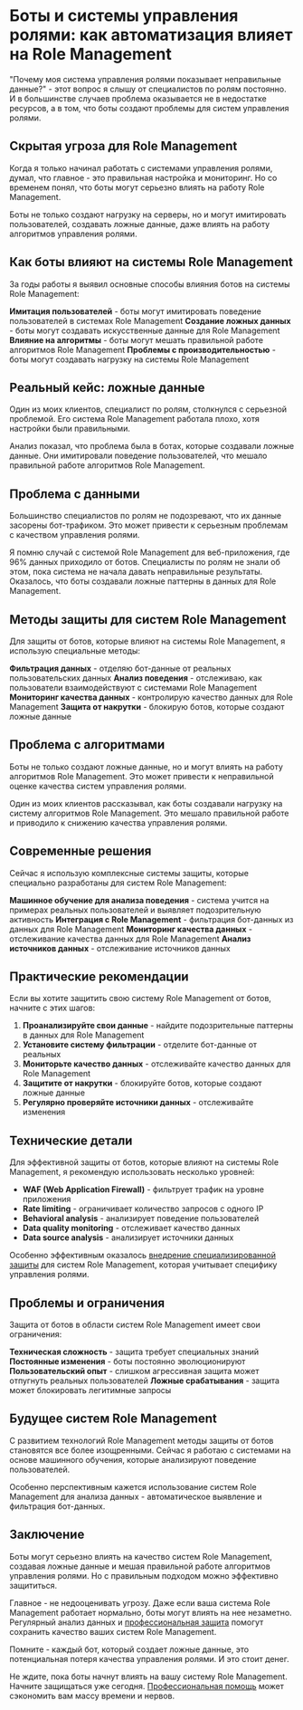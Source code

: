 ﻿# Боты и системы управления ролями: как автоматизация влияет на Role Management

"Почему моя система управления ролями показывает неправильные данные?" - этот вопрос я слышу от специалистов по ролям постоянно. И в большинстве случаев проблема оказывается не в недостатке ресурсов, а в том, что боты создают проблемы для систем управления ролями.

## Скрытая угроза для Role Management

Когда я только начинал работать с системами управления ролями, думал, что главное - это правильная настройка и мониторинг. Но со временем понял, что боты могут серьезно влиять на работу Role Management.

Боты не только создают нагрузку на серверы, но и могут имитировать пользователей, создавать ложные данные, даже влиять на работу алгоритмов управления ролями.

## Как боты влияют на системы Role Management

За годы работы я выявил основные способы влияния ботов на системы Role Management:

**Имитация пользователей** - боты могут имитировать поведение пользователей в системах Role Management
**Создание ложных данных** - боты могут создавать искусственные данные для Role Management
**Влияние на алгоритмы** - боты могут мешать правильной работе алгоритмов Role Management
**Проблемы с производительностью** - боты могут создавать нагрузку на системы Role Management

## Реальный кейс: ложные данные

Один из моих клиентов, специалист по ролям, столкнулся с серьезной проблемой. Его система Role Management работала плохо, хотя настройки были правильными.

Анализ показал, что проблема была в ботах, которые создавали ложные данные. Они имитировали поведение пользователей, что мешало правильной работе алгоритмов Role Management.

## Проблема с данными

Большинство специалистов по ролям не подозревают, что их данные засорены бот-трафиком. Это может привести к серьезным проблемам с качеством управления ролями.

Я помню случай с системой Role Management для веб-приложения, где 96% данных приходило от ботов. Специалисты по ролям не знали об этом, пока система не начала давать неправильные результаты. Оказалось, что боты создавали ложные паттерны в данных для Role Management.

## Методы защиты для систем Role Management

Для защиты от ботов, которые влияют на системы Role Management, я использую специальные методы:

**Фильтрация данных** - отделяю бот-данные от реальных пользовательских данных
**Анализ поведения** - отслеживаю, как пользователи взаимодействуют с системами Role Management
**Мониторинг качества данных** - контролирую качество данных для Role Management
**Защита от накрутки** - блокирую ботов, которые создают ложные данные

## Проблема с алгоритмами

Боты не только создают ложные данные, но и могут влиять на работу алгоритмов Role Management. Это может привести к неправильной оценке качества систем управления ролями.

Один из моих клиентов рассказывал, как боты создавали нагрузку на систему алгоритмов Role Management. Это мешало правильной работе и приводило к снижению качества управления ролями.

## Современные решения

Сейчас я использую комплексные системы защиты, которые специально разработаны для систем Role Management:

**Машинное обучение для анализа поведения** - система учится на примерах реальных пользователей и выявляет подозрительную активность
**Интеграция с Role Management** - фильтрация бот-данных из данных для Role Management
**Мониторинг качества данных** - отслеживание качества данных для Role Management
**Анализ источников данных** - отслеживание источников данных

## Практические рекомендации

Если вы хотите защитить свою систему Role Management от ботов, начните с этих шагов:

1. **Проанализируйте свои данные** - найдите подозрительные паттерны в данных для Role Management
2. **Установите систему фильтрации** - отделите бот-данные от реальных
3. **Мониторьте качество данных** - отслеживайте качество данных для Role Management
4. **Защитите от накрутки** - блокируйте ботов, которые создают ложные данные
5. **Регулярно проверяйте источники данных** - отслеживайте изменения

## Технические детали

Для эффективной защиты от ботов, которые влияют на системы Role Management, я рекомендую использовать несколько уровней:

- **WAF (Web Application Firewall)** - фильтрует трафик на уровне приложения
- **Rate limiting** - ограничивает количество запросов с одного IP
- **Behavioral analysis** - анализирует поведение пользователей
- **Data quality monitoring** - отслеживает качество данных
- **Data source analysis** - анализирует источники данных

Особенно эффективным оказалось [внедрение специализированной защиты](https://progaem.com/ustanovka-antibota-usluga-po-zashhite-ot-botov-vashih-sajtov-na-razlichnyh-cms-sistemah.html) для систем Role Management, которая учитывает специфику управления ролями.

## Проблемы и ограничения

Защита от ботов в области систем Role Management имеет свои ограничения:

**Техническая сложность** - защита требует специальных знаний
**Постоянные изменения** - боты постоянно эволюционируют
**Пользовательский опыт** - слишком агрессивная защита может отпугнуть реальных пользователей
**Ложные срабатывания** - защита может блокировать легитимные запросы

## Будущее систем Role Management

С развитием технологий Role Management методы защиты от ботов становятся все более изощренными. Сейчас я работаю с системами на основе машинного обучения, которые анализируют поведение пользователей.

Особенно перспективным кажется использование систем Role Management для анализа данных - автоматическое выявление и фильтрация бот-данных.

## Заключение

Боты могут серьезно влиять на качество систем Role Management, создавая ложные данные и мешая правильной работе алгоритмов управления ролями. Но с правильным подходом можно эффективно защититься.

Главное - не недооценивать угрозу. Даже если ваша система Role Management работает нормально, боты могут влиять на нее незаметно. Регулярный анализ данных и [профессиональная защита](https://progaem.com/ustanovka-antibota-usluga-po-zashhite-ot-botov-vashih-sajtov-na-razlichnyh-cms-sistemah.html) помогут сохранить качество ваших систем Role Management.

Помните - каждый бот, который создает ложные данные, это потенциальная потеря качества управления ролями. И это стоит денег.

Не ждите, пока боты начнут влиять на вашу систему Role Management. Начните защищаться уже сегодня. [Профессиональная помощь](https://progaem.com/ustanovka-antibota-usluga-po-zashhite-ot-botov-vashih-sajtov-na-razlichnyh-cms-sistemah.html) может сэкономить вам массу времени и нервов.
